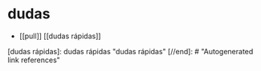 # dudas

- [[pull]] [[dudas rápidas]]


[//begin]: # "Autogenerated link references for markdown compatibility"
[dudas rápidas]: dudas rápidas "dudas rápidas"
[//end]: # "Autogenerated link references"